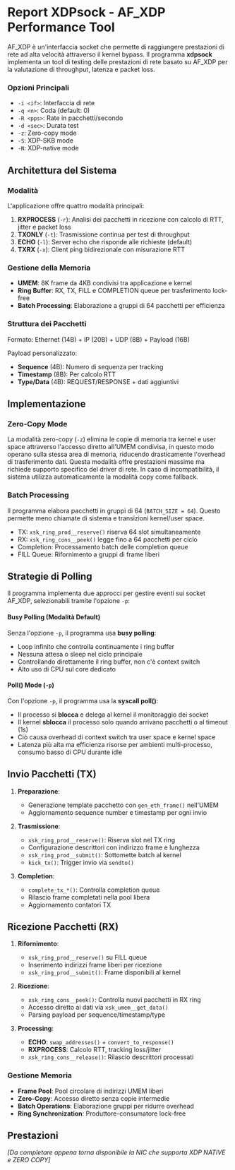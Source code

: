 # Report XDPsock - AF_XDP Performance Tool

AF_XDP è un'interfaccia socket che permette di raggiungere prestazioni di rete ad alta velocità attraverso il kernel bypass. Il programma **xdpsock** implementa un tool di testing delle prestazioni di rete basato su AF_XDP per la valutazione di throughput, latenza e packet loss.

### Opzioni Principali
- `-i <if>`: Interfaccia di rete
- `-q <n>`: Coda (default: 0)  
- `-R <pps>`: Rate in pacchetti/secondo
- `-d <sec>`: Durata test
- `-z`: Zero-copy mode
- `-S`: XDP-SKB mode
- `-N`: XDP-native mode

## Architettura del Sistema

### Modalità

L'applicazione offre quattro modalità principali:

1. **RXPROCESS** (`-r`): Analisi dei pacchetti in ricezione con calcolo di RTT, jitter e packet loss
2. **TXONLY** (`-t`): Trasmissione continua per test di throughput
3. **ECHO** (`-l`): Server echo che risponde alle richieste (default)
4. **TXRX** (`-x`): Client ping bidirezionale con misurazione RTT

### Gestione della Memoria

- **UMEM**: 8K frame da 4KB condivisi tra applicazione e kernel
- **Ring Buffer**: RX, TX, FILL e COMPLETION queue per trasferimento lock-free
- **Batch Processing**: Elaborazione a gruppi di 64 pacchetti per efficienza

### Struttura dei Pacchetti

Formato: Ethernet (14B) + IP (20B) + UDP (8B) + Payload (16B)

Payload personalizzato:
- **Sequence** (4B): Numero di sequenza per tracking
- **Timestamp** (8B): Per calcolo RTT
- **Type/Data** (4B): REQUEST/RESPONSE + dati aggiuntivi
<!-- Potremmo analizzare diverse dimensione dei pacchetti per vedere quale ha migliori prestazioni -->

## Implementazione

### Zero-Copy Mode
La modalità zero-copy (`-z`) elimina le copie di memoria tra kernel e user space attraverso l'accesso diretto all'UMEM condivisa, in questo modo operano sulla stessa area di memoria, riducendo drasticamente l'overhead di trasferimento dati. 
Questa modalità offre prestazioni massime ma richiede supporto specifico del driver di rete. In caso di incompatibilità, il sistema utilizza automaticamente la modalità copy come fallback.

### Batch Processing
Il programma elabora pacchetti in gruppi di 64 (`BATCH_SIZE = 64`). Questo permette meno chiamate di sistema e transizioni kernel/user space. 
   - TX: `xsk_ring_prod__reserve()` riserva 64 slot simultaneamente
   - RX: `xsk_ring_cons__peek()` legge fino a 64 pacchetti per ciclo
   - Completion: Processamento batch delle completion queue
   - FILL Queue: Rifornimento a gruppi di frame liberi

## Strategie di Polling
Il programma implementa due approcci per gestire eventi sui socket AF_XDP, selezionabili tramite l'opzione `-p`:

#### Busy Polling (Modalità Default)
Senza l'opzione `-p`, il programma usa **busy polling**:
- Loop infinito che controlla continuamente i ring buffer
- Nessuna attesa o sleep nel ciclo principale  
- Controllando direttamente il ring buffer, non c'è context switch
- Alto uso di CPU sul core dedicato

#### Poll() Mode (`-p`)
Con l'opzione `-p`, il programma usa la **syscall poll()**:
- Il processo si **blocca** e delega al kernel il monitoraggio dei socket
- Il kernel **sblocca** il processo solo quando arrivano pacchetti o al timeout (1s)
- Ciò causa overhead di context switch tra user space e kernel space
- Latenza più alta ma efficienza risorse per ambienti multi-processo, consumo basso di CPU durante idle
<!-- Approfondisci con magari un confronto dell'uso della CPU-->

<!-- ## Metriche Raccolte
- **Throughput**: pps e Mbps in TX/RX
- **RTT**: Min/Avg/Max round trip time
- **Jitter**: Variabilità del RTT
- **Packet Loss**: Percentuale e conteggio
- **Out-of-order**: Pacchetti fuori sequenza -->


## Invio Pacchetti (TX)

1. **Preparazione**: 
   - Generazione template pacchetto con `gen_eth_frame()` nell'UMEM
   - Aggiornamento sequence number e timestamp per ogni invio

2. **Trasmissione**:
   - `xsk_ring_prod__reserve()`: Riserva slot nel TX ring
   - Configurazione descrittori con indirizzo frame e lunghezza
   - `xsk_ring_prod__submit()`: Sottomette batch al kernel
   - `kick_tx()`: Trigger invio via `sendto()`

3. **Completion**:
   - `complete_tx_*()`: Controlla completion queue
   - Rilascio frame completati nella pool libera
   - Aggiornamento contatori TX

## Ricezione Pacchetti (RX)

1. **Rifornimento**:
   - `xsk_ring_prod__reserve()` su FILL queue
   - Inserimento indirizzi frame liberi per ricezione
   - `xsk_ring_prod__submit()`: Frame disponibili al kernel

2. **Ricezione**:
   - `xsk_ring_cons__peek()`: Controlla nuovi pacchetti in RX ring
   - Accesso diretto ai dati via `xsk_umem__get_data()`
   - Parsing payload per sequence/timestamp/type

3. **Processing**:
   - **ECHO**: `swap_addresses()` + `convert_to_response()`
   - **RXPROCESS**: Calcolo RTT, tracking loss/jitter
   - `xsk_ring_cons__release()`: Rilascio descrittori processati

### Gestione Memoria

- **Frame Pool**: Pool circolare di indirizzi UMEM liberi
- **Zero-Copy**: Accesso diretto senza copie intermedie
- **Batch Operations**: Elaborazione gruppi per ridurre overhead
- **Ring Synchronization**: Produttore-consumatore lock-free

## Prestazioni

*[Da completare appena torna disponibile la NIC che supporta XDP NATIVE e ZERO COPY]*
